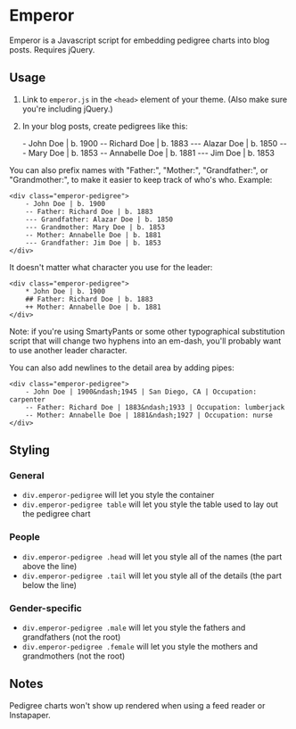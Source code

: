 # Emperor

Emperor is a Javascript script for embedding pedigree charts into blog posts. Requires jQuery.

## Usage

1. Link to `emperor.js` in the `<head>` element of your theme. (Also make sure you're including jQuery.)
2. In your blog posts, create pedigrees like this:

	<div class="emperor-pedigree">
		- John Doe | b. 1900
		-- Richard Doe | b. 1883
		--- Alazar Doe | b. 1850
		--- Mary Doe | b. 1853
		-- Annabelle Doe | b. 1881
		--- Jim Doe | b. 1853
	</div>

You can also prefix names with "Father:", "Mother:", "Grandfather:", or "Grandmother:", to make it easier to keep track of who's who. Example:

	<div class="emperor-pedigree">
		- John Doe | b. 1900
		-- Father: Richard Doe | b. 1883
		--- Grandfather: Alazar Doe | b. 1850
		--- Grandmother: Mary Doe | b. 1853
		-- Mother: Annabelle Doe | b. 1881
		--- Grandfather: Jim Doe | b. 1853
	</div>

It doesn't matter what character you use for the leader:

	<div class="emperor-pedigree">
		* John Doe | b. 1900
		## Father: Richard Doe | b. 1883
		++ Mother: Annabelle Doe | b. 1881
	</div>

Note: if you're using SmartyPants or some other typographical substitution script that will change two hyphens into an em-dash, you'll probably want to use another leader character.

You can also add newlines to the detail area by adding pipes:

	<div class="emperor-pedigree">
		- John Doe | 1900&ndash;1945 | San Diego, CA | Occupation: carpenter
		-- Father: Richard Doe | 1883&ndash;1933 | Occupation: lumberjack
		-- Mother: Annabelle Doe | 1881&ndash;1927 | Occupation: nurse
	</div>

## Styling

### General

* `div.emperor-pedigree` will let you style the container
* `div.emperor-pedigree table` will let you style the table used to lay out the pedigree chart

### People

* `div.emperor-pedigree .head` will let you style all of the names (the part above the line)
* `div.emperor-pedigree .tail` will let you style all of the details (the part below the line)

### Gender-specific

* `div.emperor-pedigree .male` will let you style the fathers and grandfathers (not the root)
* `div.emperor-pedigree .female` will let you style the mothers and grandmothers (not the root)

## Notes

Pedigree charts won't show up rendered when using a feed reader or Instapaper.
